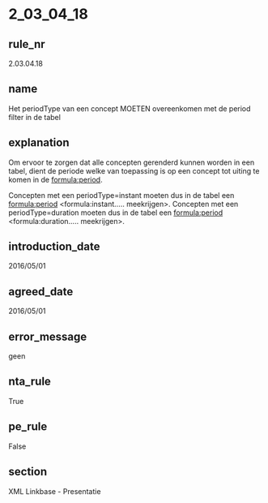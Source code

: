 # 2_03_04_18

## rule_nr
2.03.04.18

## name
Het periodType van een concept MOETEN overeenkomen met de period filter in de tabel

## explanation
Om ervoor te zorgen dat alle concepten gerenderd kunnen worden in een tabel, dient de periode welke van toepassing is op een concept tot uiting te komen in de <formula:period>.

Concepten met een periodType=instant moeten dus in de tabel een <formula:period> <formula:instant….. meekrijgen>. Concepten met een periodType=duration moeten dus in de tabel een <formula:period> <formula:duration….. meekrijgen>.

## introduction_date
2016/05/01

## agreed_date
2016/05/01

## error_message
geen

## nta_rule
True

## pe_rule
False

## section
XML Linkbase - Presentatie

